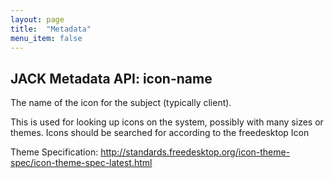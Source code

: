 ```yaml
---
layout: page
title:  "Metadata"
menu_item: false
---
```


## JACK Metadata API: icon-name

The name of the icon for the subject (typically client).

This is used for looking up icons on the system, possibly with many sizes or themes.
Icons should be searched for according to the freedesktop Icon

Theme Specification:
http://standards.freedesktop.org/icon-theme-spec/icon-theme-spec-latest.html
